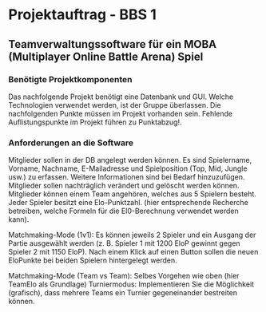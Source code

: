 # Projektauftrag - BBS 1 

## Teamverwaltungssoftware für ein MOBA (Multiplayer Online Battle Arena) Spiel

### Benötigte Projektkomponenten
Das nachfolgende Projekt benötigt eine Datenbank und GUI. Welche Technologien verwendet werden, ist der Gruppe überlassen. Die nachfolgenden Punkte müssen im Projekt vorhanden sein. Fehlende Auflistungspunkte im Projekt führen zu Punktabzug!.

### Anforderungen an die Software
Mitglieder sollen in der DB angelegt werden können. Es sind Spielername, Vorname, Nachname, E-Mailadresse und Spielposition (Top, Mid, Jungle usw.) zu erfassen. Weitere Informationen sind bei Bedarf hinzuzufügen. Mitglieder sollen nachträglich verändert und gelöscht werden können. Mitglieder können einem Team angehören, welches aus 5 Spielern besteht. Jeder Spieler besitzt eine Elo-Punktzahl. (hier entsprechende Recherche betreiben, welche Formeln für die El0-Berechnung verwendet werden kann).

Matchmaking-Mode (1v1): Es können jeweils 2 Spieler und ein Ausgang der Partie ausgewählt werden (z. B. Spieler 1 mit 1200 EloP gewinnt gegen Spieler 2 mit 1150 EloP). Nach einem Klick auf einen Button sollen die neuen EloPunkte bei beiden Spielern hintergelegt werden.

Matchmaking-Mode (Team vs Team): Selbes Vorgehen wie oben (hier TeamElo als Grundlage)
Turniermodus: Implementieren Sie die Möglichkeit (grafisch), dass mehrere Teams ein Turnier gegeneinander bestreiten können.
